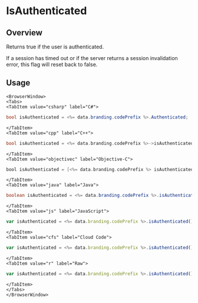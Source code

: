 # IsAuthenticated
## Overview
Returns true if the user is authenticated.

If a session has timed out or if the server returns a session invalidation error, this flag will reset back to false.

## Usage

```mdx-code-block
<BrowserWindow>
<Tabs>
<TabItem value="csharp" label="C#">
```

```csharp
bool isAuthenticated = <%= data.branding.codePrefix %>.Authenticated;
```

```mdx-code-block
</TabItem>
<TabItem value="cpp" label="C++">
```

```cpp
bool isAuthenticated = <%= data.branding.codePrefix %>->isAuthenticated();
```

```mdx-code-block
</TabItem>
<TabItem value="objectivec" label="Objective-C">
```

```objectivec
bool isAuthenticated = [<%= data.branding.codePrefix %> isAuthenticated];
```

```mdx-code-block
</TabItem>
<TabItem value="java" label="Java">
```

```java
boolean isAuthenticated = <%= data.branding.codePrefix %>.isAuthenticated();
```

```mdx-code-block
</TabItem>
<TabItem value="js" label="JavaScript">
```

```javascript
var isAuthenticated = <%= data.branding.codePrefix %>.isAuthenticated();
```

```mdx-code-block
</TabItem>
<TabItem value="cfs" label="Cloud Code">
```

```javascript
var isAuthenticated = <%= data.branding.codePrefix %>.isAuthenticated();
```

```mdx-code-block
</TabItem>
<TabItem value="r" label="Raw">
```

```javascript
var isAuthenticated = <%= data.branding.codePrefix %>.isAuthenticated();
```

```mdx-code-block
</TabItem>
</Tabs>
</BrowserWindow>
```

